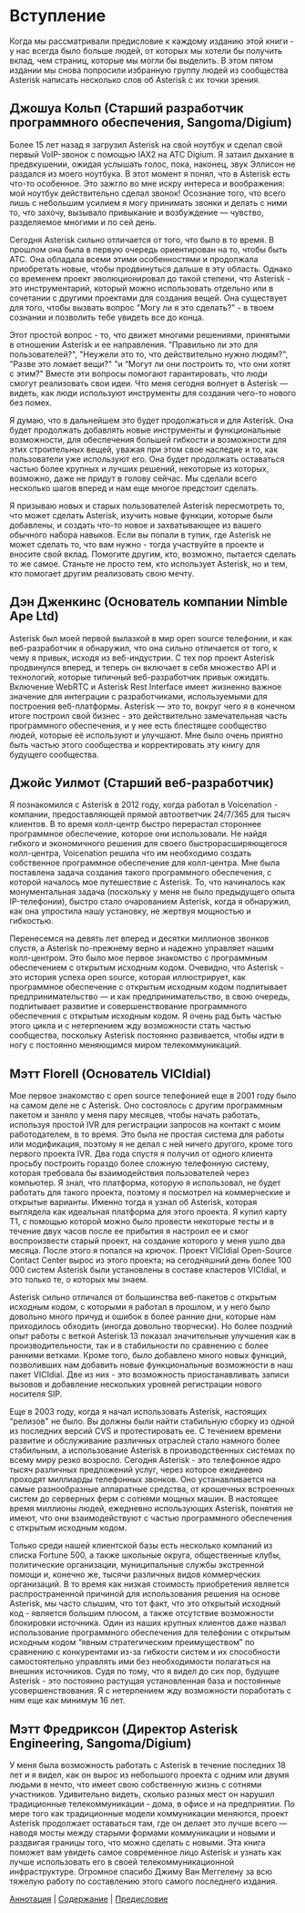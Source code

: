 # Вступление

Когда мы рассматривали предисловие к каждому изданию этой книги - у нас всегда было больше людей, от которых мы хотели бы получить вклад, чем страниц, которые мы могли бы выделить. В этом пятом издании мы снова попросили избранную группу людей из сообщества Asterisk написать несколько слов об Asterisk с их точки зрения.

## Джошуа Кольп (Старший разработчик программного обеспечения, Sangoma/Digium)

Более 15 лет назад я загрузил Asterisk на свой ноутбук и сделал свой первый VoIP-звонок с помощью IAX2 на АТС Digium. Я затаил дыхание в предвкушении, ожидая услышать голос, пока, наконец, звук Эллисон не раздался из моего ноутбука. В этот момент я понял, что в Asterisk есть что-то особенное. Это зажгло во мне искру интереса и воображения: мой ноутбук действительно сделал звонок! Осознание того, что всего лишь с небольшим усилием я могу принимать звонки и делать с ними то, что захочу, вызывало привыкание и возбуждение — чувство, разделяемое многими и по сей день.

Сегодня Asterisk сильно отличается от того, что было в то время. В прошлом она была в первую очередь ориентирован на то, чтобы быть АТС. Она обладала всеми этими особенностями и продолжала приобретать новые, чтобы продвинуться дальше в эту область. Однако со временем проект эволюционировал до такой степени, что Asterisk - это инструментарий, который можно использовать отдельно или в сочетании с другими проектами для создания вещей. Она существует для того, чтобы вызвать вопрос "Могу ли я это сделать?" - в твоем сознании и позволить тебе увидеть все до конца.

Этот простой вопрос - то, что движет многими решениями, принятыми в отношении Asterisk и ее направления. “Правильно ли это для пользователей?", "Неужели это то, что действительно нужно людям?", “Разве это ломает вещи?" "и “Могут ли они построить то, что они хотят с этим?" Вместе эти вопросы помогают гарантировать, что люди смогут реализовать свои идеи. Что меня сегодня волнует в Asterisk — видеть, как люди используют инструменты для создания чего-то нового без помех.

Я думаю, что в дальнейшем это будет продолжаться и для Asterisk. Она будет продолжать добавлять новые инструменты и функциональные возможности, для обеспечения большей гибкости и возможности для этих строительных вещей, уважая при этом свое наследие и то, как пользователи уже используют его. Она будет продолжать оставаться частью более крупных и лучших решений, некоторые из которых, возможно, даже не придут в голову сейчас. Мы сделали всего несколько шагов вперед и нам еще многое предстоит сделать.

Я призываю новых и старых пользователей Asterisk пересмотреть то, что может сделать Asterisk, изучить новые функции, которые были добавлены, и создать что-то новое и захватывающее из вашего обычного набора навыков. Если вы попали в тупик, где Asterisk не может сделать то, что вам нужно - тогда участвуйте в проекте и вносите свой вклад. Помогите другим, кто, возможно, пытается сделать то же самое. Станьте не просто тем, кто использует Asterisk, но и тем, кто помогает другим реализовать свою мечту.

## Дэн Дженкинс (Основатель компании Nimble Ape Ltd)

Asterisk был моей первой вылазкой в мир open source телефонии, и как веб-разработчик я обнаружил, что она сильно отличается от того, к чему я привык, исходя из веб-индустрии. С тех пор проект Asterisk продвинулся вперед, и теперь он включает в себя множество API и технологий, которые типичный веб-разработчик привык ожидать. Включение WebRTC и Asterisk Rest Interface имеет жизненно важное значение для интеграции с разработчиками, используемыми для построения веб-платформы. Asterisk — это то, вокруг чего я в конечном итоге построил свой бизнес - это действительно замечательная часть программного обеспечения, и у нее есть блестящее сообщество людей, которые её используют и улучшают. Мне было очень приятно быть частью этого сообщества и корректировать эту книгу для будущего сообщества.

## Джойс Уилмот (Старший веб-разработчик)

Я познакомился с Asterisk в 2012 году, когда работал в Voicenation - компании, предоставляющей прямой автоответчик 24/7/365 для тысяч клиентов. В то время колл-центр быстро перерастал стороннее программное обеспечение, которое они использовали. Не найдя гибкого и экономичного решения для своего быстрорасширяющегося колл-центра, Voicenation решила что им необходимо создать собственное программное обеспечение для колл-центра. Мне была поставлена задача создания такого программного обеспечения, с которой началось мое путешествие с Asterisk. То, что начиналось как монументальная задача (поскольку у меня не было предыдущего опыта IP-телефонии), быстро стало очарованием Asterisk, когда я обнаружил, как она упростила нашу установку, не жертвуя мощностью и гибкостью.

Перенесемся на девять лет вперед и десятки миллионов звонков спустя, а Asterisk по-прежнему верно и надежно управляет нашим колл-центром. Это было мое первое знакомство с программным обеспечением с открытым исходным кодом. Очевидно, что Asterisk - это история успеха open source, которая иллюстрирует, как программное обеспечение с открытым исходным кодом подпитывает предпринимательство — и как предпринимательство, в свою очередь, подпитывает развитие и совершенствование программного обеспечения с открытым исходным кодом. Я очень рад быть частью этого цикла и с нетерпением жду возможности стать частью сообщества, поскольку Asterisk постоянно развивается, чтобы идти в ногу с постоянно меняющимся миром телекоммуникаций.

## Мэтт Florell (Основатель VICIdial)

Мое первое знакомство с open source телефонией еще в 2001 году было на самом деле не с Asterisk. Оно состоялось с другим программным пакетом и заняло у меня пару месяцев, чтобы начать работать, используя простой IVR для регистрации запросов на контакт с моим работодателем, в то время. Это была не простая система для работы или модификация, поэтому я не делал с ней ничего другого, кроме того первого проекта IVR. Два года спустя я получил от одного клиента просьбу построить гораздо более сложную телефонную систему, которая требовала бы взаимодействия пользователей через компьютер. Я знал, что платформа, которую я использовал, не будет работать для такого проекта, поэтому я посмотрел на коммерческие и открытые варианты. Именно тогда я узнал об Asterisk, которая выглядела как идеальная платформа для этого проекта. Я купил карту T1, с помощью которой можно было провести некоторые тесты и в течение двух часов после ее прибытия я настроил ее и смог воспроизвести старый проект, на создание которого у меня ушло два месяца. После этого я попался на крючок. Проект VICIdial Open-Source Contact Center вырос из этого проекта; на сегодняшний день более 100 000 систем Asterisk были установлены в составе кластеров VICIdial, и это только те, о которых мы знаем.

Asterisk сильно отличался от большинства веб-пакетов с открытым исходным кодом, с которыми я работал в прошлом, и у него было довольно много причуд и ошибок в более ранние дни, которые нам приходилось обходить (иногда довольно творчески). Но более поздний опыт работы с веткой Asterisk 13 показал значительные улучшения как в производительности, так и в стабильности по сравнению с более ранними ветками. Кроме того, было добавлено много новых функций, позволивших нам добавить новые функциональные возможности в наш пакет VICIdial. Две из них - это возможность приостанавливать записи вызовов и добавление нескольких уровней регистрации нового носителя SIP.

Еще в 2003 году, когда я начал использовать Asterisk, настоящих “релизов" не было. Вы должны были найти стабильную сборку из одной из последних версий CVS и протестировать ее. С течением времени развитие и обслуживание различных отраслей стало намного более стабильным, а использование Asterisk в производственных системах по всему миру резко возросло. Сегодня Asterisk - это телефонное ядро тысяч различных предложений услуг, через которое ежедневно проходят миллиарды телефонных звонков. Оно устанавливается на самые разнообразные аппаратные средства, от крошечных встроенных систем до серверных ферм с сотнями мощных машин. В настоящее время миллионы людей, ежедневно использующих Asterisk, понятия не имеют, что они взаимодействуют с частью программного обеспечения с открытым исходным кодом.

Только среди нашей клиентской базы есть несколько компаний из списка Fortune 500, а также школьные округа, общественные клубы, политические организации, муниципальные службы экстренной помощи и, конечно же, тысячи различных видов коммерческих организаций. В то время как низкая стоимость приобретения является распространенной причиной для использования решения на основе Asterisk, мы часто слышим, что тот факт, что это открытый исходный код - является большим плюсом, а также отсутствие возможности блокировки источника. Один из наших крупных клиентов даже назвал использование программного обеспечения для телефонии с открытым исходным кодом “явным стратегическим преимуществом” по сравнению с конкурентами из-за гибкости систем и их способности самостоятельно управлять ими без необходимости полагаться на внешних источников. Судя по тому, что я видел до сих пор, будущее Asterisk - это постоянно растущая установленная база и постоянные усовершенствования. Я с нетерпением жду возможности поработать с ним еще как минимум 16 лет.

## Мэтт Фредриксон (Директор Asterisk Engineering, Sangoma/Digium)

У меня была возможность работать с Asterisk в течение последних 18 лет и я видел, как он вырос из небольшого проекта с одним или двумя людьми в нечто, что имеет свою собственную жизнь с сотнями участников. Удивительно видеть, сколько разных мест он нарушил традиционные телекоммуникации - дома, в офисе и на предприятии. По мере того как традиционные модели коммуникации меняются, проект Asterisk продолжает оставаться там, где он делает это лучше всего — наводя мосты между старыми формами коммуникации и новыми и раздвигая границы того, что можно сделать с новыми. Эта книга поможет вам увидеть самое современное лицо Asterisk и узнать как лучше использовать его в своей телекоммуникационной инфраструктуре. Огромное спасибо Джиму Ван Меггелену за всю тяжелую работу по составлению этого самого последнего издания.

[Аннотация](README.md) | [Содержание](SUMMARY.md) | [Предисловие](preface.md)
